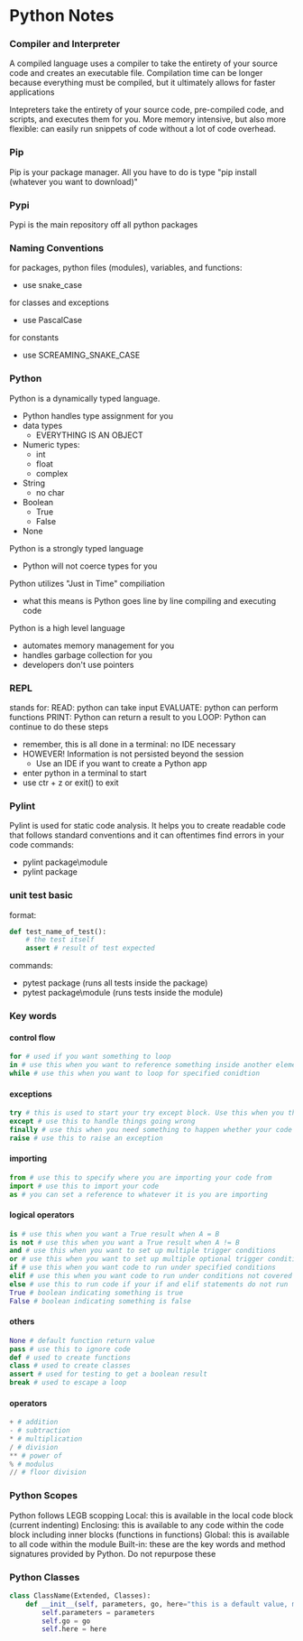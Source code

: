 # Python Notes

### Compiler and Interpreter
A compiled language uses a compiler to take the entirety of your source code and creates an executable file. Compilation time can be longer because everything must be compiled, but it ultimately allows for faster applications 

Intepreters take the entirety of your source code, pre-compiled code, and scripts, and executes them for you. More memory intensive, but also more flexible: can easily run snippets of code without a lot of code overhead.

### Pip
Pip is your package manager. All you have to do is type "pip install (whatever you want to download)"

### Pypi
Pypi is the main repository off all python packages

### Naming Conventions
for packages, python files (modules), variables, and functions:
- use snake_case

for classes and exceptions
- use PascalCase

for constants
- use SCREAMING_SNAKE_CASE


### Python
Python is a dynamically typed language.
- Python handles type assignment for you
- data types
    - EVERYTHING IS AN OBJECT
- Numeric types:
    - int
    - float
    - complex
- String
    - no char
- Boolean
    - True
    - False
- None

Python is a strongly typed language
- Python will not coerce types for you

Python utilizes "Just in Time" compiliation
- what this means is Python goes line by line compiling and executing code

Python is a high level language
- automates memory management for you
- handles garbage collection for you
- developers don't use pointers

### REPL
stands for:
READ: python can take input
EVALUATE: python can perform functions
PRINT: Python can return a result to you
LOOP: Python can continue to do these steps
- remember, this is all done in a terminal: no IDE necessary
- HOWEVER! Information is not persisted beyond the session
    - Use an IDE if you want to create a Python app
- enter python in a terminal to start
- use ctr + z or exit() to exit

### Pylint
Pylint is used for static code analysis. It helps you to create readable code that follows standard conventions and it can oftentimes find errors in your code
commands:
- pylint package\module
- pylint package

### unit test basic
format:
```python 
def test_name_of_test():
    # the test itself
    assert # result of test expected
```
commands:
- pytest package (runs all tests inside the package)
- pytest package\module (runs tests inside the module)

### Key words

#### control flow
```Python
for # used if you want something to loop
in # use this when you want to reference something inside another element
while # use this when you want to loop for specified conidtion
```

#### exceptions
```Python
try # this is used to start your try except block. Use this when you think something can go wrong
except # use this to handle things going wrong
finally # use this when you need something to happen whether your code executes successfully or not
raise # use this to raise an exception
```

#### importing
```Python
from # use this to specify where you are importing your code from
import # use this to import your code
as # you can set a reference to whatever it is you are importing
```

#### logical operators
```Python
is # use this when you want a True result when A = B
is not # use this when you want a True result when A != B
and # use this when you want to set up multiple trigger conditions
or # use this when you want to set up multiple optional trigger conditiona
if # use this when you want code to run under specified conditions
elif # use this when you want code to run under conditions not covered by the if statement
else # use this to run code if your if and elif statements do not run
True # boolean indicating something is true
False # boolean indicating something is false
```

#### others

```Python
None # default function return value
pass # use this to ignore code
def # used to create functions
class # used to create classes
assert # used for testing to get a boolean result
break # used to escape a loop
```

#### operators
```Python
+ # addition
- # subtraction
* # multiplication
/ # division
** # power of
% # modulus
// # floor division
```

### Python Scopes
Python follows LEGB scopping 
Local: this is available in the local code block (current indenting)
Enclosing: this is available to any code within the code block including inner blocks (functions in functions)
Global: this is available to all code within the module
Built-in: these are the key words and method signatures provided by Python. Do not repurpose these

### Python Classes
```Python
class ClassName(Extended, Classes):
    def __init__(self, parameters, go, here="this is a default value, must go at end"):
        self.parameters = parameters
        self.go = go
        self.here = here